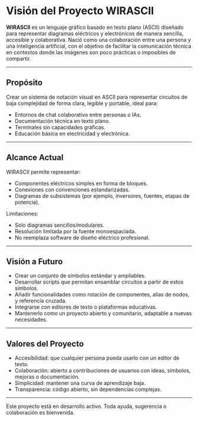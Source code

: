 # Visión del Proyecto WIRASCII

**WIRASCII** es un lenguaje gráfico basado en texto plano (ASCII) diseñado para representar diagramas eléctricos y electrónicos de manera sencilla, accesible y colaborativa. Nació como una colaboración entre una persona y una inteligencia artificial, con el objetivo de facilitar la comunicación técnica en contextos donde las imágenes son poco prácticas o imposibles de compartir.

---

## Propósito

Crear un sistema de notación visual en ASCII para representar circuitos de baja complejidad de forma clara, legible y portable, ideal para:

- Entornos de chat colaborativo entre personas o IAs.
- Documentación técnica en texto plano.
- Terminales sin capacidades gráficas.
- Educación básica en electricidad y electrónica.

---

## Alcance Actual

WIRASCII permite representar:

- Componentes eléctricos simples en forma de bloques.
- Conexiones con convenciones estandarizadas.
- Diagramas de subsistemas (por ejemplo, inversores, fuentes, etapas de potencia).

Limitaciones:
- Solo diagramas sencillos/modulares.
- Resolución limitada por la fuente monoespaciada.
- No reemplaza software de diseño eléctrico profesional.

---

## Visión a Futuro

- Crear un conjunto de símbolos estándar y ampliables.
- Desarrollar scripts que permitan ensamblar circuitos a partir de estos símbolos.
- Añadir funcionalidades como rotación de componentes, alias de nodos, y referencia cruzada.
- Integrarse con editores de texto o plataformas educativas.
- Mantenerlo como un proyecto abierto y comunitario, adaptable a nuevas necesidades.

---

## Valores del Proyecto

- Accesibilidad: que cualquier persona pueda usarlo con un editor de texto.
- Colaboración: abierto a contribuciones de usuarios con ideas, símbolos, mejoras o documentación.
- Simplicidad: mantener una curva de aprendizaje baja.
- Transparencia: código abierto, sin dependencias complejas.

---

Este proyecto está en desarrollo activo. Toda ayuda, sugerencia o colaboración es bienvenida.
